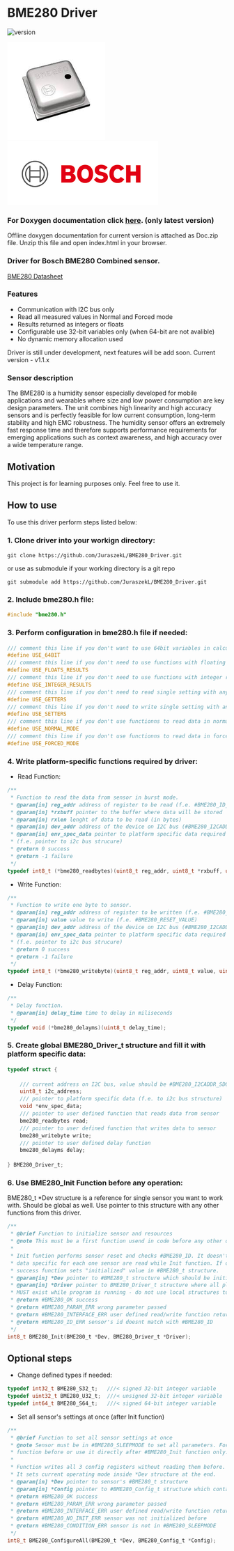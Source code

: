 BME280 Driver
=============
![version](https://img.shields.io/github/v/release/JuraszekL/BME280_Driver?color=brightgreen)

![BME280](https://raw.githubusercontent.com/JuraszekL/BME280_Driver/master/Resources/BME280.jpeg)
![Bosch](https://raw.githubusercontent.com/JuraszekL/BME280_Driver/master/Resources/Bosch.png)

### For Doxygen documentation click [here](https://juraszekl.github.io/BME280_Driver/index.html). (only latest version)
Offline doxygen documentation for current version is attached as Doc.zip file. Unzip this file and open index.html in your browser.

### Driver for Bosch BME280 Combined sensor.
[BME280 Datasheet](https://www.bosch-sensortec.com/media/boschsensortec/downloads/datasheets/bst-bme280-ds002.pdf)

### Features

- Communication with I2C bus only
- Read all measured values in Normal and Forced mode
- Results returned as integers or floats
- Configurable use 32-bit variables only (when 64-bit are not avalible)
- No dynamic memory allocation used

Driver is still under development, next features will be add soon.
Current version - v1.1.x

### Sensor description

The BME280 is a humidity sensor especially developed for mobile applications and wearables where size and low power consumption are key design parameters.
The unit combines high linearity and high accuracy sensors and is perfectly feasible for low current consumption, long-term stability and high EMC robustness.
The humidity sensor offers an extremely fast response time and therefore supports performance requirements for emerging applications such as context awareness,
and high accuracy over a wide temperature range.

Motivation
----------

This project is for learning purposes only. Feel free to use it.

How to use
----------

To use this driver perform steps listed below:

### 1. Clone driver into your workign directory:
```console
git clone https://github.com/JuraszekL/BME280_Driver.git
```
or use as submodule if your working directory is a git repo
```console
git submodule add https://github.com/JuraszekL/BME280_Driver.git
```

### 2. Include **__bme280.h__** file:
```c
#include "bme280.h"
```

### 3. Perform configuration in **__bme280.h__** file if needed:
```c
/// comment this line if you don't want to use 64bit variables in calculations
#define USE_64BIT
/// comment this line if you don't need to use functions with floating point results
#define USE_FLOATS_RESULTS
/// comment this line if you don't need to use functions with integer results
#define USE_INTEGER_RESULTS
/// comment this line if you don't need to read single setting with any getX function
#define USE_GETTERS
/// comment this line if you don't need to write single setting with any setX function
#define USE_SETTERS
/// comment this line if you don't use functionns to read data in normal mode (BME280_ReadxxxLast/BME280_ReadxxxLast_F)
#define USE_NORMAL_MODE
/// comment this line if you don't use functionns to read data in forced mode (BME280_ReadxxxForce/BME280_ReadxxxForce_F)
#define USE_FORCED_MODE
```

### 4. Write platform-specific functions required by driver:

- Read Function:
```c
/**
 * Function to read the data from sensor in burst mode.
 * @param[in] reg_addr address of register to be read (f.e. #BME280_ID_ADDR)
 * @param[in] *rxbuff pointer to the buffer where data will be stored
 * @param[in] rxlen lenght of data to be read (in bytes)
 * @param[in] dev_addr address of the device on I2C bus (#BME280_I2CADDR_SDOL or #BME280_I2CADDR_SDOH)
 * @param[in] env_spec_data pointer to platform specific data required to perform bus operation
 * (f.e. pointer to i2c bus strucure)
 * @return 0 success
 * @return -1 failure
 */
typedef int8_t (*bme280_readbytes)(uint8_t reg_addr, uint8_t *rxbuff, uint8_t rxlen, uint8_t dev_addr, void *env_spec_data);
```

- Write Function:
```c
/**
 * Function to write one byte to sensor.
 * @param[in] reg_addr address of register to be written (f.e. #BME280_RESET_ADDR)
 * @param[in] value value to write (f.e. #BME280_RESET_VALUE)
 * @param[in] dev_addr address of the device on I2C bus (#BME280_I2CADDR_SDOL or #BME280_I2CADDR_SDOH)
 * @param[in] env_spec_data pointer to platform specific data required to perform bus operation
 * (f.e. pointer to i2c bus strucure)
 * @return 0 success
 * @return -1 failure
 */
typedef int8_t (*bme280_writebyte)(uint8_t reg_addr, uint8_t value, uint8_t dev_addr, void *env_spec_data);
```

- Delay Function:
```c
/**
 * Delay function.
 * @param[in] delay_time time to delay in miliseconds
 */
typedef void (*bme280_delayms)(uint8_t delay_time);
```
### 5. Create global BME280_Driver_t structure and fill it with platform specific data:

```c
typedef struct {

	/// current address on I2C bus, value should be #BME280_I2CADDR_SDOL or #BME280_I2CADDR_SDOH
	uint8_t i2c_address;
	/// pointer to platform specific data (f.e. to i2c bus structure)
	void *env_spec_data;
	/// pointer to user defined function that reads data from sensor
	bme280_readbytes read;
	/// pointer to user defined function that writes data to sensor
	bme280_writebyte write;
	/// pointer to user defined delay function
	bme280_delayms delay;

} BME280_Driver_t;
```
### 6. Use BME280_Init Function before any operation:

BME280_t *Dev structure is a reference for single sensor you want to work with. Should be global as well.
Use pointer to this structure with any other functions from this driver.

```c
/**
 * @brief Function to initialize sensor and resources
 * @note This must be a first function usend in code before any other opearion can be performed!
 *
 * Init funtion performs sensor reset and checks #BME280_ID. It doesn't set any sensor's parameters. Calibration
 * data specific for each one sensor are read while Init function. If operation is completed with
 * success function sets "initialized" value in #BME280_t structure.
 * @param[in] *Dev pointer to #BME280_t structure which should be initialized
 * @param[in] *Driver pointer to BME280_Driver_t structure where all platform specific data are stored. This structure
 * MUST exist while program is running - do not use local structures to init sensor!
 * @return #BME280_OK success
 * @return #BME280_PARAM_ERR wrong parameter passed
 * @return #BME280_INTERFACE_ERR user defined read/write function returned non-zero value
 * @return #BME280_ID_ERR sensor's id doesnt match with #BME280_ID
 */
int8_t BME280_Init(BME280_t *Dev, BME280_Driver_t *Driver);
```
Optional steps
--------------

- Change defined types if needed:
```c
typedef int32_t BME280_S32_t;	///< signed 32-bit integer variable
typedef uint32_t BME280_U32_t;	///< unsigned 32-bit integer variable
typedef int64_t BME280_S64_t;	///< signed 64-bit integer variable
```
- Set all sensor's settings at once (after Init function)
```c
/**
 * @brief Function to set all sensor settings at once
 * @note Sensor must be in #BME280_SLEEPMODE to set all parameters. Force #BME280_SLEEPMODE with #BME280_SetMode
 * function before or use it directly after #BME280_Init function only.
 *
 * Function writes all 3 config registers without reading them before. It can be usefull after power-up or reset.
 * It sets current operating mode inside *Dev structure at the end.
 * @param[in] *Dev pointer to sensor's #BME280_t structure
 * @param[in] *Config pointer to #BME280_Config_t structure which contains all paramaters to be set
 * @return #BME280_OK success
 * @return #BME280_PARAM_ERR wrong parameter passed
 * @return #BME280_INTERFACE_ERR user defined read/write function returned non-zero value
 * @return #BME280_NO_INIT_ERR sensor was not initialized before
 * @return #BME280_CONDITION_ERR sensor is not in #BME280_SLEEPMODE
 */
int8_t BME280_ConfigureAll(BME280_t *Dev, BME280_Config_t *Config);
```